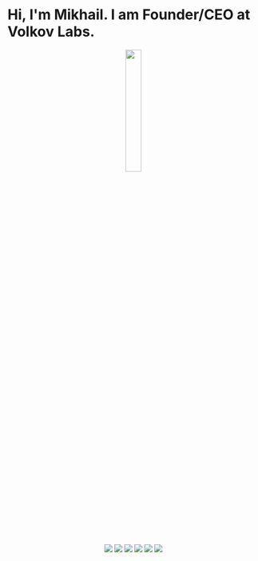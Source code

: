 # Hi, I'm Mikhail. I am Founder/CEO at Volkov Labs.

<div align="center"><img style="display: block; margin-left: auto; margin-right: auto; width: 25%;" src="https://volkovlabs.io/img/main.svg"></div>

<p align="center"><a href="https://volkovlabs.io" target="_blank"><img src="https://img.shields.io/badge/-Web-blueviolet?style=for-the-badge&logo=webpack"></a> <a href="https://volkovlabs.com" target="_blank"><img src="https://img.shields.io/badge/-Blog-orange?style=for-the-badge&logo=medium"></a> <a href="https://www.youtube.com/channel/UCQadniwbukI6ZmTN2oTTb-g" target="_blank"><img src="https://img.shields.io/badge/-Youtube-red?style=for-the-badge&logo=youtube"></a> <a href="https://demo.volkovlabs.io" target="_blank"><img src="https://img.shields.io/badge/-Demo%20Server-gray?style=for-the-badge&logo=codeforces"></a>  <a href="https://www.linkedin.com/in/mikhailvolkov/" target="_blank"><img src="https://img.shields.io/badge/-LinkedIn-blue?style=for-the-badge&logo=linkedin"></a> <a href="https://twitter.com/mikhailvolkov" target="_blank"><img src="https://img.shields.io/badge/-Twitter-9cf?style=for-the-badge&logo=twitter"></a></a></p>
